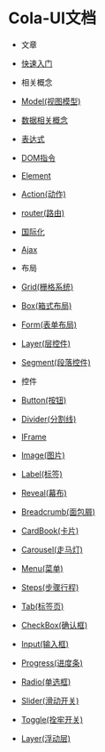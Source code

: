 # Cola-UI文档

* 文章
 * [快速入门](quick-start)
 
* 相关概念
 * [Model(视图模型)](model)
 * [数据相关概念](data-model)
 * [表达式](expression)
 * [DOM指令](dom-directives)
 * [Element](element)
 * [Action(动作)](action)
 * [router(路由)](router)
 * [国际化](i18n)
 * [Ajax](ajax)
* 布局
 * [Grid(栅格系统)](layout/grid)
 * [Box(箱式布局)](layout/box)
 * [Form(表单布局)](layout/form)
 * [Layer(层控件)](layout/layer)
 * [Segment(段落控件)](layout/segment)
* 控件
 * [Button(按钮)](base/button)
 * [Divider(分割线)](base/divider)
 * [IFrame](base/iframe)
 * [Image(图片)](base/image)
 * [Label(标签)](base/label)
 * [Reveal(幕布)](base/reveal)
 * [Breadcrumb(面包屑)](collection/breadcrumb)
 * [CardBook(卡片)](collection/card-book)
 * [Carousel(走马灯)](collection/carousel)
 * [Menu(菜单)](collection/menu)
 * [Steps(步骤行程)](collection/steps)
 * [Tab(标签页)](collection/tab)
 * [CheckBox(确认框)](edit/checkbox)
 * [Input(输入框)](edit/input)
 * [Progress(进度条)](edit/progress)
 * [Radio(单选框)](edit/radio)
 * [Slider(滑动开关)](edit/slider)
 * [Toggle(拴牢开关)](edit/toggle)
 * [Layer(浮动层)](layout/layer)


